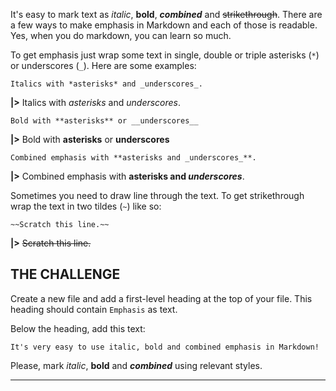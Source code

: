 It's easy to mark text as _italic_, **bold**, _**combined**_ and ~~strikethrough~~. There are a few ways to make emphasis in Markdown and each of those is readable.  Yes, when you do markdown, you can learn so much.

To get emphasis just wrap some text in single, double or triple asterisks (`*`) or underscores (`_`). Here are some examples:

    Italics with *asterisks* and _underscores_.

**|>** Italics with *asterisks* and _underscores_.

    Bold with **asterisks** or __underscores__

**|>** Bold with **asterisks** or __underscores__

    Combined emphasis with **asterisks and _underscores_**.

**|>** Combined emphasis with **asterisks and _underscores_**.

Sometimes you need to draw line through the text. To get strikethrough wrap the text in two tildes (`~`) like so:

    ~~Scratch this line.~~

**|>** ~~Scratch this line.~~

## THE CHALLENGE

Create a new file and add a first-level heading at the top of your file. This heading should contain `Emphasis` as text.

Below the heading, add this text:

    It's very easy to use italic, bold and combined emphasis in Markdown!

Please, mark _italic_, **bold** and _**combined**_ using relevant styles.

---
